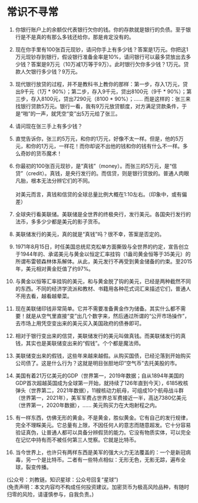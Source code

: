 # 常识不寻常

1. 你银行账户上的余额仅代表银行欠你的钱。你的存款就是银行的负债。至于银行是不是真的有那么多钱还给你，那是肯定没有的。

2. 现在你手里有100张百元现钞，请问你手上有多少钱？答案是1万元。你把这1万元现钞存到银行，假设银行准备金率是10%，请问银行可以最多贷放出去多少钱？答案是9万元（10万减1万等于9万）。此时银行欠你多少钱？1万元。贷款人欠银行多少钱？9万元。

3. 现代银行放贷的过程，并不是教科书上教你的那样：第一步，存入1万元，贷出9千元（1万 * 90%）；第二步，存入9千元，贷出8100元（9千 * 90%）；第三步，存入8100元，贷出7290元（8100 * 90%）；…… 而是这样的：张三来找银行贷款5万元。银行一看，我有9万元放贷额度，对方满足贷款条件，于是“啪”的一声，就凭空“变”出5万元给了张三。

4. 请问现在张三手上有多少钱？

5. 直觉告诉你，张三的5万元，和你的1万元，好像不太一样。但是，他的5万元，和你的1万元，一样花！而你却说不出他的钱和你的钱有什么不一样。多么奇妙的货币魔术！

6. 你最初的100张百元现钞，是“真钱”（money）。而张三的5万元，是“信贷”（credit）。真钱，是央行发行的。而信贷，则是银行贷放的。普通人肉眼凡胎，根本无法分辨它们的不同。\
\
对美元而言，真钱和信贷的全球总量比例大概在1:10左右。（印象中，或有偏差）

7. 全球央行看美联储。美联储是全世界的终极央行，发行美元。各国央行发行的法币，多多少少都是美元的影子货币。

8. 美联储发行的美元，真的就是“真钱”吗？很不幸，答案是否定的。

9. 1971年8月15日，时任美国总统尼克松单方面撕毁与全世界的约定，宣告创立于1944年的、承诺美元与黄金以恒定汇率挂钩（1盎司黄金恒等于35美元）的所谓布雷顿森林体系解体。从此，美元发行不再受到黄金储备的约束。至2015年，美元相对黄金贬值了约97%。

10. 与黄金以恒等汇率挂钩的美元，和与黄金脱了钩的美元，已经是两种截然不同的东西。不同的经济学流派和教材、书籍用各种花式词汇来描述它们，普通人不用去看，越看越晕菜。

11. 现在美联储印钱非常简单。它并不需要准备黄金作为储备。其实什么都不需要！就是从空气里直接“变”出几个数字来，然后通过所谓的“公开市场操作”，去市场上用凭空变出来的美元买入美国政府的债券即可。

12. 相对于银行变出来的信贷，美联储发行的美元叫做真钱。而美联储发行的真钱，其实也是美联储变出来的“假钱”。个个都是魔法师。

13. 美联储变出来的假钱，这些年来越来越假。从购买国债，已经沦落到开始购买公司债了。这是什么行为？这就是明目张胆地印“空气币”去托美股的市。

14. 美国有着21万亿美元的GDP（世界第一，2019年数据；自从1894年美国的GDP首次超越英国成为全球第一开始，就持续了126年直到今天），6185枚核弹头（世界第二，2021年数据），11艘核动力航母，可组成10个航母战斗群（世界第一，2021年），美军军费占世界总军费接近一半，高达7380亿美元（世界第一，2020年数据），…… 美元购买力在大炮射程之内。

15. 有一样东西，仿佛无形的黄金。不是黄金，胜似黄金。它有自己的发行规律，完全不理睬美元。它总量有上限，不因任何人的意志而随意超发。它十分容易验证真伪，让普通人都可以具备分辨假货的能力。它没有物质实体，可以完全在记忆中持有而不被任何第三人觉察。它就是比特币。

16. 当今世界上，也许只有两样东西是美军的强大火力无法覆盖的：一个是新冠病毒，另一个是比特币。二者有一些特点相似：无形无色，无影无踪，遍布全球，裂变传播。

(公众号：刘教链。知识星球：公众号回复“星球”) \
(免责声明：本文内容均不构成任何投资建议。加密货币为极高风险品种，有随时归零的风险，请谨慎参与，自我负责。)

